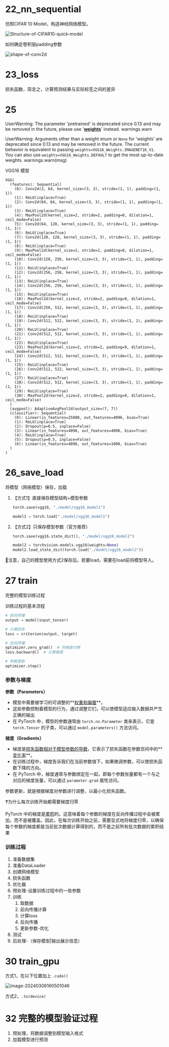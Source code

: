 



# 22_nn_sequential

仿照CIFAR 10 Model，构造神经网络模型。

![Structure-of-CIFAR10-quick-model](img/Structure-of-CIFAR10-quick-model.png)



如何确定卷积层padding参数

![shape-of-conv2d](img/shape-of-conv2d.png)





# 23_loss

损失函数，简言之，计算预测结果与实际标签之间的差异











# 25

UserWarning: The parameter 'pretrained' is deprecated since 0.13 and may be removed in the future, please use '**<u>weights</u>**' instead.
  warnings.warn

UserWarning: Arguments other than a weight enum or `None` for 'weights' are deprecated since 0.13 and may be removed in the future. The current behavior is equivalent to passing `weights=VGG16_Weights.IMAGENET1K_V1`. You can also use `weights=VGG16_Weights.DEFAULT` to get the most up-to-date weights.
  warnings.warn(msg)





VGG16 模型

```
VGG(
  (features): Sequential(
    (0): Conv2d(3, 64, kernel_size=(3, 3), stride=(1, 1), padding=(1, 1))
    (1): ReLU(inplace=True)
    (2): Conv2d(64, 64, kernel_size=(3, 3), stride=(1, 1), padding=(1, 1))
    (3): ReLU(inplace=True)
    (4): MaxPool2d(kernel_size=2, stride=2, padding=0, dilation=1, ceil_mode=False)
    (5): Conv2d(64, 128, kernel_size=(3, 3), stride=(1, 1), padding=(1, 1))
    (6): ReLU(inplace=True)
    (7): Conv2d(128, 128, kernel_size=(3, 3), stride=(1, 1), padding=(1, 1))
    (8): ReLU(inplace=True)
    (9): MaxPool2d(kernel_size=2, stride=2, padding=0, dilation=1, ceil_mode=False)
    (10): Conv2d(128, 256, kernel_size=(3, 3), stride=(1, 1), padding=(1, 1))
    (11): ReLU(inplace=True)
    (12): Conv2d(256, 256, kernel_size=(3, 3), stride=(1, 1), padding=(1, 1))
    (13): ReLU(inplace=True)
    (14): Conv2d(256, 256, kernel_size=(3, 3), stride=(1, 1), padding=(1, 1))
    (15): ReLU(inplace=True)
    (16): MaxPool2d(kernel_size=2, stride=2, padding=0, dilation=1, ceil_mode=False)
    (17): Conv2d(256, 512, kernel_size=(3, 3), stride=(1, 1), padding=(1, 1))
    (18): ReLU(inplace=True)
    (19): Conv2d(512, 512, kernel_size=(3, 3), stride=(1, 1), padding=(1, 1))
    (20): ReLU(inplace=True)
    (21): Conv2d(512, 512, kernel_size=(3, 3), stride=(1, 1), padding=(1, 1))
    (22): ReLU(inplace=True)
    (23): MaxPool2d(kernel_size=2, stride=2, padding=0, dilation=1, ceil_mode=False)
    (24): Conv2d(512, 512, kernel_size=(3, 3), stride=(1, 1), padding=(1, 1))
    (25): ReLU(inplace=True)
    (26): Conv2d(512, 512, kernel_size=(3, 3), stride=(1, 1), padding=(1, 1))
    (27): ReLU(inplace=True)
    (28): Conv2d(512, 512, kernel_size=(3, 3), stride=(1, 1), padding=(1, 1))
    (29): ReLU(inplace=True)
    (30): MaxPool2d(kernel_size=2, stride=2, padding=0, dilation=1, ceil_mode=False)
  )
  (avgpool): AdaptiveAvgPool2d(output_size=(7, 7))
  (classifier): Sequential(
    (0): Linear(in_features=25088, out_features=4096, bias=True)
    (1): ReLU(inplace=True)
    (2): Dropout(p=0.5, inplace=False)
    (3): Linear(in_features=4096, out_features=4096, bias=True)
    (4): ReLU(inplace=True)
    (5): Dropout(p=0.5, inplace=False)
    (6): Linear(in_features=4096, out_features=1000, bias=True)
  )
)
```



# 26_save_load

将模型（网络模型）保存，加载



1. 【方式1】直接保存模型结构+模型参数
   ```python
   torch.save(vgg16, "./model/vgg16_model1")
   
   model1 = torch.load("./model/vgg16_model1")
   ```

   
2. 【方式2】只保存模型参数（官方推荐）
   ```python
   torch.save(vgg16.state_dict(), "./model/vgg16_model2")
   
   model2 = torchvision.models.vgg16(weights=None)
   model2.load_state_dict(torch.load("./model/vgg16_model2"))
   ```

   

🔺注意，自己的模型使用方式2保存后。若要load，需要在load前将模型导入。





# 27 train

完整的模型训练过程



训练过程的基本流程

```python
# 前向传播
output = model(input_tensor)

# 计算损失
loss = criterion(output, target)

# 反向传播
optimizer.zero_grad()  # 将梯度归零
loss.backward()  # 计算梯度

# 参数更新
optimizer.step()
```



### 参数与梯度

**参数（Parameters）**

+ 模型中需要被学习的可调整的**<u>权重和偏置</u>**。
+ 这些参数控制着模型的行为，通过调整它们，可以使模型适应输入数据并产生正确的输出
+ 在 PyTorch 中，模型的参数通常由 `torch.nn.Parameter` 类来表示，它是 `torch.Tensor` 的子类，可以通过 `model.parameters()` 方法访问。



**梯度（Gradients）**

+ 梯度是<u>损失函数相对于模型参数的导数</u>，它表示了损失函数在参数空间中的**<u>变化率</u>**。
+ 在训练过程中，梯度告诉我们在当前参数值下，如果微调参数，可以使损失函数下降的方向。
+ 在 PyTorch 中，梯度通常与参数绑定在一起，即每个参数张量都有一个与之对应的梯度张量，可以通过 `parameter.grad` 属性访问。



参数更新，就是根据梯度对参数进行调整，以最小化损失函数。





❓为什么每次训练开始都需要梯度归零

 PyTorch 中的梯度是<u>累积</u>的。这意味着每个参数的梯度在反向传播过程中会被累加，而不是被覆盖。因此，在每次训练开始之前，需要显式地将梯度归零，以确保每个参数的梯度都是当前批次数据计算得到的，而不是之前所有批次数据的累积结果



### 训练过程

1. 准备数据集
2. 准备DataLoader
3. 创建网络模型
4. 损失函数
5. 优化器
6. 预处理-设置训练过程中的一些参数
7. 训练
   1. 取数据
   2. 前向传播计算
   3. 计算loss
   4. 反向传播
   5. 更新参数-优化
8. 测试
9. 后处理-（保存模型|输出展示信息）



# 30 train_gpu





方式1，在以下位置加上 `.cuda()`

![image-20240306160501046](img/image-20240306160501046.png)



方式2，`.to(device)`









# 32 完整的模型验证过程



1. 预处理，将数据调整到模型输入格式
2. 加载模型进行预测





